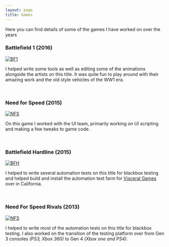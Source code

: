 ```yaml
---
layout: page
title: Games
---
```


Here you can find details of some of the games I have worked on over the years

### Battlefield 1 (2016)


[![BF1](https://upload.wikimedia.org/wikipedia/en/f/fc/Battlefield_1_cover_art.jpg)](https://en.wikipedia.org/wiki/Battlefield_1)

I helped write some tools as well as editing some of the animations alongside the artists on this title. It
was quite fun to play around with their amazing work and the old style vehicles of the WW1 era.

<br>

### Need for Speed (2015)


[![NFS](https://upload.wikimedia.org/wikipedia/en/a/a9/Need_for_Speed_2015.jpg)](https://en.wikipedia.org/wiki/Need_for_Speed_(2015_video_game))

On this game I worked with the UI team, primarily working on UI scripting and making a few tweaks to game code. 

<br>

### Battlefield Hardline (2015)


[![BFH](https://upload.wikimedia.org/wikipedia/en/a/aa/Battlefield_Hardline.jpg)](https://en.wikipedia.org/wiki/Battlefield_Hardline)

I helped to write several automation tests on this title for blackbox testing and helped build and install the automation test farm for [Visceral Games](https://en.wikipedia.org/wiki/Visceral_Games) over in California.

<br>

### Need For Speed Rivals (2013)


[![NFS](https://upload.wikimedia.org/wikipedia/en/e/e5/Need_for_Speed_Rivals_cover.jpg)](https://en.wikipedia.org/wiki/Need_for_Speed_Rivals)

I helped to write most of the automation tests on this title for blackbox testing. I also worked on the transition of the testing platform over from Gen 3 consoles *(PS3, Xbox 360)* to Gen 4 *(Xbox one and PS4)*.